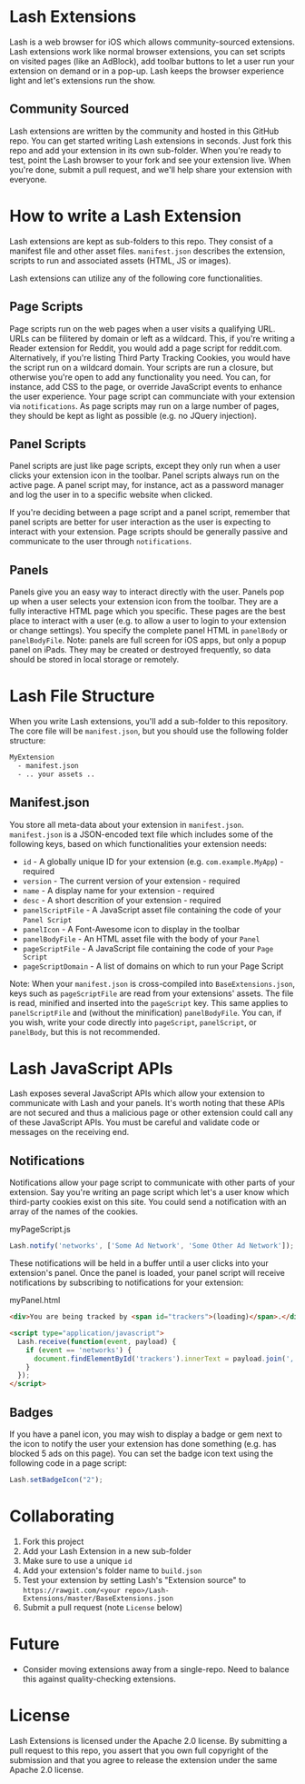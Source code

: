 # Lash Extensions

Lash is a web browser for iOS which allows community-sourced extensions.  Lash extensions work like normal browser extensions, you can set scripts on visited pages (like an AdBlock), add toolbar buttons to let a user run your extension on demand or in a pop-up.  Lash keeps the browser experience light and let's extensions run the show.

## Community Sourced

Lash extensions are written by the community and hosted in this GitHub repo.  You can get started writing Lash extensions in seconds.  Just fork this repo and add your extension in its own sub-folder.  When you're ready to test, point the Lash browser to your fork and see your extension live.  When you're done, submit a pull request, and we'll help share your extension with everyone.

# How to write a Lash Extension

Lash extensions are kept as sub-folders to this repo.  They consist of a manifest file and other asset files.  `manifest.json` describes the extension, scripts to run and associated assets (HTML, JS or images).

Lash extensions can utilize any of the following core functionalities.

## Page Scripts

Page scripts run on the web pages when a user visits a qualifying URL.  URLs can be filitered by domain or left as a wildcard.  This, if you're writing a Reader extension for Reddit, you would add a page script for reddit.com.  Alternatively, if you're listing Third Party Tracking Cookies, you would have the script run on a wildcard domain.  Your scripts are run a closure, but otherwise you're open to add any functionality you need.  You can, for instance, add CSS to the page, or override JavaScript events to enhance the user experience.  Your page script can communciate with your extension via `notifications`.  As page scripts may run on a large number of pages, they should be kept as light as possible (e.g. no JQuery injection).

## Panel Scripts

Panel scripts are just like page scripts, except they only run when a user clicks your extension icon in the toolbar.  Panel scripts always run on the active page.  A panel script may, for instance, act as a password manager and log the user in to a specific website when clicked.

If you're deciding between a page script and a panel script, remember that panel scripts are better for user interaction as the user is expecting to interact with your extension.  Page scripts should be generally passive and communicate to the user through `notifications`.

## Panels

Panels give you an easy way to interact directly with the user.  Panels pop up when a user selects your extension icon from the toolbar.  They are a fully interactive HTML page which you specific.  These pages are the best place to interact with a user (e.g. to allow a user to login to your extension or change settings).  You specify the complete panel HTML in `panelBody` or `panelBodyFile`.  Note: panels are full screen for iOS apps, but only a popup panel on iPads.  They may be created or destroyed frequently, so data should be stored in local storage or remotely.

# Lash File Structure

When you write Lash extensions, you'll add a sub-folder to this repository.  The core file will be `manifest.json`, but you should use the following folder structure:

```sh
MyExtension
  - manifest.json
  - .. your assets ..
```

## Manifest.json

You store all meta-data about your extension in `manifest.json`.  `manifest.json` is a JSON-encoded text file which includes some of the following keys, based on which functionalities your extension needs:

 * `id` - A globally unique ID for your extension (e.g. `com.example.MyApp`) - required
 * `version` - The current version of your extension - required
 * `name` - A display name for your extension - required
 * `desc` - A short descrition of your extension - required
 * `panelScriptFile` - A JavaScript asset file containing the code of your `Panel Script`
 * `panelIcon` - A Font-Awesome icon to display in the toolbar
 * `panelBodyFile` - An HTML asset file with the body of your `Panel`
 * `pageScriptFile` - A JavaScript file containing the code of your `Page Script`
 * `pageScriptDomain` - A list of domains on which to run your Page Script

Note: When your `manifest.json` is cross-compiled into `BaseExtensions.json`, keys such as `pageScriptFile` are read from your extensions' assets.  The file is read, minified and inserted into the `pageScript` key.  This same applies to `panelScriptFile` and (without the minification) `panelBodyFile`.  You can, if you wish, write your code directly into `pageScript`, `panelScript`, or `panelBody`, but this is not recommended.

# Lash JavaScript APIs

Lash exposes several JavaScript APIs which allow your extension to communicate with Lash and your panels.  It's worth noting that these APIs are not secured and thus a malicious page or other extension could call any of these JavaScript APIs.  You must be careful and validate code or messages on the receiving end.

## Notifications

Notifications allow your page script to communicate with other parts of your extension.  Say you're writing an page script which let's a user know which third-party cookies exist on this site.  You could send a notification with an array of the names of the cookies.

myPageScript.js
```javascript
Lash.notify('networks', ['Some Ad Network', 'Some Other Ad Network']);
```

These notifications will be held in a buffer until a user clicks into your extension's panel.  Once the panel is loaded, your panel script will receive notifications by subscribing to notifications for your extension:

myPanel.html
```html
<div>You are being tracked by <span id="trackers">(loading)</span>.</div>

<script type="application/javascript">
  Lash.receive(function(event, payload) {
    if (event == 'networks') {
      document.findElementById('trackers').innerText = payload.join(', ');
    }
  });
</script>
```

## Badges

If you have a panel icon, you may wish to display a badge or gem next to the icon to notify the user your extension has done something (e.g. has blocked 5 ads on this page).  You can set the badge icon text using the following code in a page script:

```javascript
Lash.setBadgeIcon("2");
```

# Collaborating

1. Fork this project
2. Add your Lash Extension in a new sub-folder
3. Make sure to use a unique `id`
4. Add your extension's folder name to `build.json`
5. Test your extension by setting Lash's "Extension source" to `https://rawgit.com/<your repo>/Lash-Extensions/master/BaseExtensions.json`
6. Submit a pull request (note `License` below)

# Future

* Consider moving extensions away from a single-repo.  Need to balance this against quality-checking extensions.
# License

Lash Extensions is licensed under the Apache 2.0 license.  By submitting a pull request to this repo, you assert that you own full copyright of the submission and that you agree to release the extension under the same Apache 2.0 license.